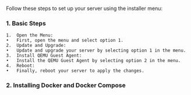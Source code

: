 Follow these steps to set up your server using the installer menu:

### 1. Basic Steps
	1.	Open the Menu:
	•	First, open the menu and select option 1.
	2.	Update and Upgrade:
	•	Update and upgrade your server by selecting option 1 in the menu.
	3.	Install QEMU Guest Agent:
	•	Install the QEMU Guest Agent by selecting option 2 in the menu.
	4.	Reboot:
	•	Finally, reboot your server to apply the changes.
### 2. Installing Docker and Docker Compose